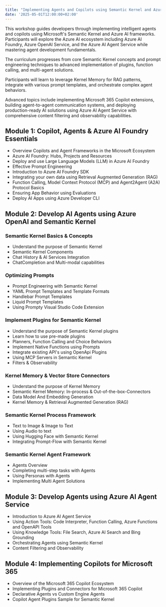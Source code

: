 ```yaml
---
title: "Implementing Agents and Copilots using Semantic Kernel and Azure AI Agent Service"
date: '2025-05-01T12:00:00+02:00'
---
```


This workshop guides developers through implementing intelligent agents and copilots using Microsoft's Semantic Kernel and Azure AI frameworks. Participants will explore the Azure AI ecosystem including Azure AI Foundry, Azure OpenAI Service, and the Azure AI Agent Service while mastering agent development fundamentals.

The curriculum progresses from core Semantic Kernel concepts and prompt engineering techniques to advanced implementation of plugins, function calling, and multi-agent solutions.

Participants will learn to leverage Kernel Memory for RAG patterns, integrate with various prompt templates, and orchestrate complex agent behaviors.

Advanced topics include implementing Microsoft 365 Copilot extensions, building agent-to-agent communication systems, and deploying production-ready AI solutions using Azure AI Agent Service with comprehensive content filtering and observability capabilities.

## Module 1: Copilot, Agents & Azure AI Foundry Essentials

- Overview Copilots and Agent Frameworks in the Microsoft Ecosystem
- Azure AI Foundry: Hubs, Projects and Resources
- Deploy and use Large Language Models (LLM) in Azure AI Foundry
- Effective Prompt Engineering
- Introduction to Azure AI Foundry SDK
- Integrating your own data using Retrieval Augmented Generation (RAG)
- Function Calling, Model Context Protocol (MCP) and Agent2Agent (A2A) Protocol Basics
- Ensuring App Behavior using Evaluations
- Deploy AI Apps using Azure Developer CLI

## Module 2: Develop AI Agents using Azure OpenAI and Semantic Kernel

### Semantic Kernel Basics & Concepts

- Understand the purpose of Semantic Kernel
- Semantic Kernel Components
- Chat History & AI Services Integration
- ChatCompletion and Multi-modal capabilities

### Optimizing Prompts

- Prompt Engineering with Semantic Kernel
- YAML Prompt Templates and Template Formats
- Handlebar Prompt Templates
- Liquid Prompt Templates
- Using Prompty Visual Studio Code Extension

### Implement Plugins for Semantic Kernel

- Understand the purpose of Semantic Kernel plugins
- Learn how to use pre-made plugins
- Planners, Function Calling and Choice Behaviors
- Implement Native Functions using Prompts
- Integrate existing API's using OpenApi Plugins
- Using MCP Servers in Semantic Kernel
- Filters & Observability

### Kernel Memory & Vector Store Connectors

- Understand the purpose of Kernel Memory
- Semantic Kernel Memory: In-process & Out-of-the-box-Connectors
- Data Model And Embedding Generation
- Kernel Memory & Retrieval Augmented Generation (RAG)

### Semantic Kernel Process Framework

- Text to Image & Image to Text
- Using Audio to text
- Using Hugging Face with Semantic Kernel
- Integrating Prompt-Flow with Semantic Kernel

### Semantic Kernel Agent Framework

- Agents Overview
- Completing multi-step tasks with Agents
- Using Personas with Agents
- Implementing Multi Agent Solutions

## Module 3: Develop Agents using Azure AI Agent Service

- Introduction to Azure AI Agent Service
- Using Action Tools: Code Interpreter, Function Calling, Azure Functions and OpenAPI Tools
- Using Knowledge Tools: File Search, Azure AI Search and Bing Grounding
- Orchestrating Agents using Semantic Kernel
- Content Filtering and Observability

## Module 4: Implementing Copilots for Microsoft 365

- Overview of the Microsoft 365 Copilot Ecosystem
- Implementing Plugins and Connectors for Microsoft 365 Copilot
- Declarative Agents vs Custom Engine Agents
- Copilot Agent Plugins Sample for Semantic Kernel
